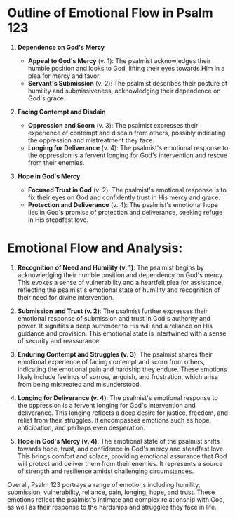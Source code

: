 # Outline of Emotional Flow in Psalm 123

1. **Dependence on God's Mercy** 
    - **Appeal to God's Mercy** (v. 1): The psalmist acknowledges their humble position and looks to God, lifting their eyes towards Him in a plea for mercy and favor.
    - **Servant's Submission** (v. 2): The psalmist describes their posture of humility and submissiveness, acknowledging their dependence on God's grace.

2. **Facing Contempt and Disdain**
    - **Oppression and Scorn** (v. 3): The psalmist expresses their experience of contempt and disdain from others, possibly indicating the oppression and mistreatment they face.
    - **Longing for Deliverance** (v. 4): The psalmist's emotional response to the oppression is a fervent longing for God's intervention and rescue from their enemies.

3. **Hope in God's Mercy**
    - **Focused Trust in God** (v. 2): The psalmist's emotional response is to fix their eyes on God and confidently trust in His mercy and grace.
    - **Protection and Deliverance** (v. 4): The psalmist's emotional hope lies in God's promise of protection and deliverance, seeking refuge in His steadfast love.

# Emotional Flow and Analysis:

1. **Recognition of Need and Humility (v. 1)**: The psalmist begins by acknowledging their humble position and dependency on God's mercy. This evokes a sense of vulnerability and a heartfelt plea for assistance, reflecting the psalmist's emotional state of humility and recognition of their need for divine intervention.

2. **Submission and Trust (v. 2)**: The psalmist further expresses their emotional response of submission and trust in God's authority and power. It signifies a deep surrender to His will and a reliance on His guidance and provision. This emotional state is intertwined with a sense of security and reassurance.

3. **Enduring Contempt and Struggles (v. 3)**: The psalmist shares their emotional experience of facing contempt and scorn from others, indicating the emotional pain and hardship they endure. These emotions likely include feelings of sorrow, anguish, and frustration, which arise from being mistreated and misunderstood.

4. **Longing for Deliverance (v. 4)**: The psalmist's emotional response to the oppression is a fervent longing for God's intervention and deliverance. This longing reflects a deep desire for justice, freedom, and relief from their struggles. It encompasses emotions such as hope, anticipation, and perhaps even desperation.

5. **Hope in God's Mercy (v. 4)**: The emotional state of the psalmist shifts towards hope, trust, and confidence in God's mercy and steadfast love. This brings comfort and solace, providing emotional assurance that God will protect and deliver them from their enemies. It represents a source of strength and resilience amidst challenging circumstances.

Overall, Psalm 123 portrays a range of emotions including humility, submission, vulnerability, reliance, pain, longing, hope, and trust. These emotions reflect the psalmist's intimate and complex relationship with God, as well as their response to the hardships and struggles they face in life.